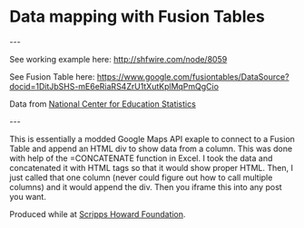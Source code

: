 <h1>Data mapping with Fusion Tables</h1>
<p>---</p>
<p>See working example here: <a href="http://shfwire.com/node/8059">http://shfwire.com/node/8059</a></p>
<p>See Fusion Table here: <a href="https://www.google.com/fusiontables/DataSource?docid=1DitJbSHS-mE6eRiaRS4ZrU1tXutKplMqPmQgCio">https://www.google.com/fusiontables/DataSource?docid=1DitJbSHS-mE6eRiaRS4ZrU1tXutKplMqPmQgCio</a>
<p>Data from <a href="http://nces.ed.gov/pubs2013/2013342.pdf">National Center for Education Statistics</a></p>
<p>---</p>
<p>This is essentially a modded Google Maps API exaple to connect to a Fusion Table and append an HTML div to show data from a column. This was done with help of the =CONCATENATE function in Excel. I took the data and concatenated it with HTML tags so that it would show proper HTML. Then, I just called that one column (never could figure out how to call multiple columns) and it would append the div. Then you iframe this into any post you want.</p>
<p>Produced while at <a href="http://www.shfwire.com">Scripps Howard Foundation</a>.</p>